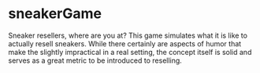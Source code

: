 # sneakerGame
Sneaker resellers, where are you at? This game simulates what it is like to actually resell sneakers. While there certainly are aspects of humor that make the slightly impractical in a real setting, the concept itself is solid and serves as a great metric to be introduced to reselling.

